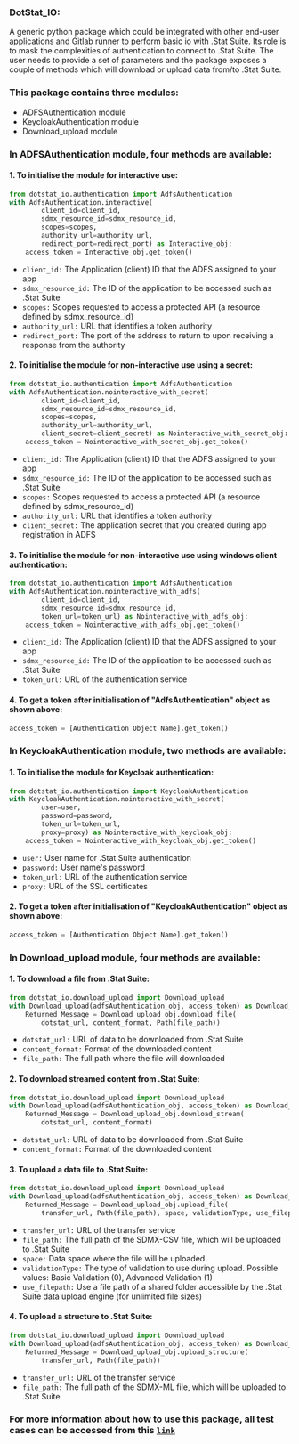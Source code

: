 ### DotStat_IO: 
A generic python package which could be integrated with other end-user applications and Gitlab runner to perform basic io with .Stat Suite. 
Its role is to mask the complexities of authentication to connect to .Stat Suite.
The user needs to provide a set of parameters and the package exposes a couple of methods which will download or upload data from/to .Stat Suite.

### This package contains three modules:
- ADFSAuthentication module
- KeycloakAuthentication module
- Download_upload module

### In ADFSAuthentication module, four methods are available:
#### 1. To initialise the module for interactive use:
```python
from dotstat_io.authentication import AdfsAuthentication
with AdfsAuthentication.interactive(
        client_id=client_id,
        sdmx_resource_id=sdmx_resource_id,
        scopes=scopes,
        authority_url=authority_url,
        redirect_port=redirect_port) as Interactive_obj:
    access_token = Interactive_obj.get_token()
```
* `client_id:` The Application (client) ID that the ADFS assigned to your app
* `sdmx_resource_id:` The ID of the application to be accessed such as .Stat Suite
* `scopes:` Scopes requested to access a protected API (a resource defined by sdmx_resource_id)
* `authority_url:` URL that identifies a token authority
* `redirect_port:` The port of the address to return to upon receiving a response from the authority

#### 2. To initialise the module for non-interactive use using a secret: 
```python
from dotstat_io.authentication import AdfsAuthentication
with AdfsAuthentication.nointeractive_with_secret(
        client_id=client_id,
        sdmx_resource_id=sdmx_resource_id,
        scopes=scopes,
        authority_url=authority_url,
        client_secret=client_secret) as Nointeractive_with_secret_obj:
    access_token = Nointeractive_with_secret_obj.get_token()
```
* `client_id:` The Application (client) ID that the ADFS assigned to your app
* `sdmx_resource_id:` The ID of the application to be accessed such as .Stat Suite
* `scopes:` Scopes requested to access a protected API (a resource defined by sdmx_resource_id)
* `authority_url:` URL that identifies a token authority
* `client_secret:` The application secret that you created during app registration in ADFS

#### 3. To initialise the module for non-interactive use using windows client authentication:
```python
from dotstat_io.authentication import AdfsAuthentication
with AdfsAuthentication.nointeractive_with_adfs(
        client_id=client_id,
        sdmx_resource_id=sdmx_resource_id,
        token_url=token_url) as Nointeractive_with_adfs_obj:
    access_token = Nointeractive_with_adfs_obj.get_token()
```
* `client_id:` The Application (client) ID that the ADFS assigned to your app
* `sdmx_resource_id:` The ID of the application to be accessed such as .Stat Suite
* `token_url:` URL of the authentication service

#### 4. To get a token after initialisation of "AdfsAuthentication" object as shown above: 
```python
access_token = [Authentication Object Name].get_token()
```

### In KeycloakAuthentication module, two methods are available:
#### 1. To initialise the module for Keycloak authentication:
```python
from dotstat_io.authentication import KeycloakAuthentication
with KeycloakAuthentication.nointeractive_with_secret(
        user=user,
        password=password, 
        token_url=token_url, 
        proxy=proxy) as Nointeractive_with_keycloak_obj:
    access_token = Nointeractive_with_keycloak_obj.get_token()
```
* `user:` User name for .Stat Suite authentication
* `password:` User name's password
* `token_url:` URL of the authentication service
* `proxy:` URL of the SSL certificates

#### 2. To get a token after initialisation of "KeycloakAuthentication" object as shown above: 
```python
access_token = [Authentication Object Name].get_token()
```

### In Download_upload module, four methods are available:
#### 1. To download a file from .Stat Suite:
```python
from dotstat_io.download_upload import Download_upload
with Download_upload(adfsAuthentication_obj, access_token) as Download_upload_obj:
    Returned_Message = Download_upload_obj.download_file(
        dotstat_url, content_format, Path(file_path))
```
* `dotstat_url:` URL of data to be downloaded from .Stat Suite
* `content_format:` Format of the downloaded content
* `file_path:` The full path where the file will downloaded

#### 2. To download streamed content from .Stat Suite:
```python
from dotstat_io.download_upload import Download_upload
with Download_upload(adfsAuthentication_obj, access_token) as Download_upload_obj:
    Returned_Message = Download_upload_obj.download_stream(
        dotstat_url, content_format)
```
* `dotstat_url:` URL of data to be downloaded from .Stat Suite
* `content_format:` Format of the downloaded content

#### 3. To upload a data file to .Stat Suite:
```python
from dotstat_io.download_upload import Download_upload
with Download_upload(adfsAuthentication_obj, access_token) as Download_upload_obj:
    Returned_Message = Download_upload_obj.upload_file(
        transfer_url, Path(file_path), space, validationType, use_filepath)
```
* `transfer_url:` URL of the transfer service
* `file_path:` The full path of the SDMX-CSV file, which will be uploaded to .Stat Suite
* `space:` Data space where the file will be uploaded
* `validationType:` The type of validation to use during upload. Possible values: Basic Validation (0), Advanced Validation (1)
* `use_filepath:` Use a file path of a shared folder accessible by the .Stat Suite data upload engine (for unlimited file sizes)

#### 4. To upload a structure to .Stat Suite:
```python
from dotstat_io.download_upload import Download_upload
with Download_upload(adfsAuthentication_obj, access_token) as Download_upload_obj:
    Returned_Message = Download_upload_obj.upload_structure(
        transfer_url, Path(file_path))
```
* `transfer_url:` URL of the transfer service
* `file_path:` The full path of the SDMX-ML file, which will be uploaded to .Stat Suite

### For more information about how to use this package, all test cases can be accessed from this [`link`](https://gitlab.algobank.oecd.org/sdd-legacy/dotstat_io/-/blob/main/tests/test_cases.py)
